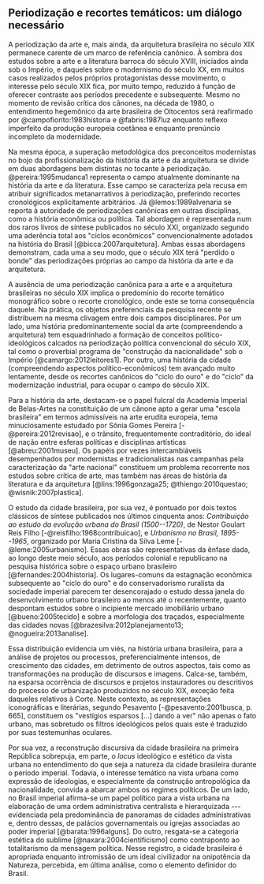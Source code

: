 Periodização e recortes temáticos: um diálogo necessário
--------------------------------------------------------

A periodização da arte e, mais ainda, da arquitetura brasileira no
século XIX permanece carente de um marco de referência canônico. À
sombra dos estudos sobre a arte e a literatura barroca do século XVIII,
iniciados ainda sob o Império, e daqueles sobre o modernismo do século
XX, em muitos casos realizados pelos próprios protagonistas desse
movimento, o interesse pelo século XIX fica, por muito tempo, reduzido à
função de oferecer contraste aos períodos precedente e subsequente.
Mesmo no momento de revisão crítica dos cânones, na década de 1980, o
entendimento hegemônico da arte brasileira de Oitocentos será reafirmado
por @campofiorito:1983historia e @fabris:1987luz enquanto reflexo
imperfeito da produção europeia coetânea e enquanto prenúncio incompleto
da modernidade.

Na mesma época, a superação metodológica dos preconceitos modernistas no
bojo da profissionalização da história da arte e da arquitetura se
divide em duas abordagens bem distintas no tocante à periodização.
@pereira:1995mudanca1 representa o campo atualmente dominante na
história da arte e da literatura. Esse campo se caracteriza pela recusa
em atribuir significados metanarrativos à periodização, preferindo
recortes cronológicos explicitamente arbitrários. Já
@lemos:1989alvenaria se reporta à autoridade de periodizações canônicas
em outras disciplinas, como a história econômica ou política. Tal
abordagem é representada num dos raros livros de síntese publicados no
século XXI, organizado segundo uma aderência total aos "ciclos
econômicos" convencionalmente adotados na história do Brasil
[@bicca:2007arquitetura]. Ambas essas abordagens demonstram, cada uma a
seu modo, que o século XIX terá "perdido o bonde" das periodizações
próprias ao campo da história da arte e da arquitetura.

A ausência de uma periodização canônica para a arte e a arquitetura
brasileiras no século XIX implica o predomínio do recorte temático
monográfico sobre o recorte cronológico, onde este se torna consequência
daquele. Na prática, os objetos preferenciais da pesquisa recente se
distribuem na mesma clivagem entre dois campos disciplinares. Por um
lado, uma história predominantemente social da arte (compreendendo a
arquitetura) tem esquadrinhado a formação de conceitos
político-ideológicos calcados na periodização política convencional do
século XIX, tal como o proverbial programa de "construção da
nacionalidade" sob o Império [@camargo:2012leitores1]. Por outro, uma
história da cidade (compreendendo aspectos político-econômicos) tem
avançado muito lentamente, desde os recortes canônicos do "ciclo do
ouro" e do "ciclo" da modernização industrial, para ocupar o campo do
século XIX.

Para a história da arte,
destacam-se o papel fulcral da Academia Imperial de Belas-Artes na 
constituição de um cânone apto a gerar uma "escola brasileira" em
termos admissíveis na arte erudita europeia, tema minuciosamente
estudado por Sônia Gomes Pereira [-@pereira:2012revisao], e o trânsito,
frequentemente contraditório, do ideal de nação entre esferas políticas
e disciplinas artísticas [@abreu:2001museu]. Os papéis por vezes
intercambiáveis desempenhados por modernistas e tradicionalistas nas
campanhas pela caracterização da "arte nacional" constituem um problema
recorrente nos estudos sobre crítica de arte, mas também nas áreas de
história da literatura e da arquitetura [@lins:1996gonzaga25;
@thiengo:2010questao; @wisnik:2007plastica].

O estudo da cidade brasileira, por sua vez, é pontuado por dois textos
clássicos de síntese publicados nos últimos cinquenta anos:
*Contribuição ao estudo da evolução urbana do Brasil (1500--1720)*, de
Nestor Goulart Reis Filho [-@reisfilho:1968contribuicao], e *Urbanismo
no Brasil, 1895--1965*, organizado por Maria Cristina da Silva Leme
[-@leme:2005urbanismo]. Essas obras são representativas da ênfase dada,
ao longo deste meio século, aos períodos colonial e republicano na
pesquisa histórica sobre o espaço urbano brasileiro
[@fernandes:2004historia]. Os lugares-comuns
da estagnação econômica subsequente ao "ciclo do ouro" e do
conservadorismo ruralista da sociedade imperial parecem ter
desencorajado o estudo dessa janela do desenvolvimento urbano brasileiro
ao menos até o recentemente, quanto despontam estudos sobre o incipiente
mercado imobiliário urbano [@bueno:2005tecido] e sobre a morfologia dos
traçados, especialmente das cidades novas
[@brazesilva:2012planejamento13; @nogueira:2013analise].

Essa distribuição evidencia um viés, na história urbana brasileira, para
a análise de projetos ou processos, preferencialmente intensos,
de crescimento das cidades, em detrimento de outros aspectos, tais
como as transformações na produção de discursos e imagens. Calca-se,
também, na esparsa ocorrência de discursos e projetos instauradores ou
descritivos do processo de urbanização produzidos no século XIX,
exceção feita daqueles relativos à Corte. Neste contexto, as
representações iconográficas e literárias, segundo Pesavento
[-@pesavento:2001busca, p. 665], constituem os "vestígios esparsos [...]
dando a ver" não apenas o fato urbano, mas sobretudo os filtros
ideológicos pelos quais este é traduzido por suas testemunhas oculares.

Por sua vez, a reconstrução discursiva da cidade brasileira na primeira
República sobrepuja, em parte, o *locus* ideológico e estético da vista
urbana no entendimento do que seja a natureza da cidade brasileira
durante o período imperial. Todavia, o interesse temático na vista
urbana como expressão de ideologias, e especialmente da construção
antropológica da nacionalidade, convida a abarcar ambos os regimes
políticos. De um lado, no Brasil imperial afirma-se um papel político
para a vista urbana na elaboração de uma ordem administrativa
centralista e hierarquizada --- evidenciada pela predominância de
panoramas de cidades administrativas e, dentro dessas, de palácios
governamentais ou igrejas associadas ao poder imperial
[@barata:1996alguns]. Do outro, resgata-se a categoria estética do
sublime [@naxara:2004cientificismo] como contraponto ao totalitarismo da
mensagem política. Nesse registro, a cidade brasileira é apropriada
enquanto intromissão de um ideal civilizador na onipotência da Natureza,
percebida, em última análise, como o elemento definidor do Brasil.

